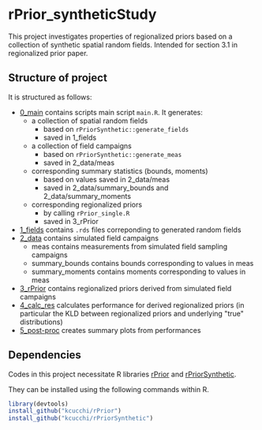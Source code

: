 # rPrior_syntheticStudy
This project investigates properties of regionalized priors based on a collection of synthetic spatial random fields.
Intended for section 3.1 in regionalized prior paper.


## Structure of project

It is structured as follows:

* [0_main](https://github.com/kcucchi/rPrior_syntheticStudy/tree/master/0_main) 
contains scripts main script `main.R`. It generates:
  * a collection of spatial random fields
    * based on `rPriorSynthetic::generate_fields`
    * saved in 1_fields
  * a collection of field campaigns
    * based on `rPriorSynthetic::generate_meas`
    * saved in 2_data/meas
  * corresponding summary statistics (bounds, moments)
    * based on values saved in 2_data/meas
    * saved in 2_data/summary_bounds and 2_data/summary_moments
  * corresponding regionalized priors
    * by calling `rPrior_single.R`
    * saved in 3_rPrior
* [1_fields](https://github.com/kcucchi/rPrior_syntheticStudy/tree/master/1_fields) 
contains `.rds` files correponding to generated random fields
* [2_data](https://github.com/kcucchi/rPrior_syntheticStudy/tree/master/2_data) 
contains simulated field campaigns
  * meas contains measurements from simulated field sampling campaigns
  * summary_bounds contains bounds corresponding to values in meas
  * summary_moments contains moments corresponding to values in meas
* [3_rPrior](https://github.com/kcucchi/rPrior_syntheticStudy/tree/master/3_rPrior) contains regionalized priors derived from simulated field campaigns
* [4_calc_res](https://github.com/kcucchi/rPrior_syntheticStudy/tree/master/4_calc_res) 
calculates performance for derived regionalized priors
(in particular the KLD between regionalized priors and underlying "true" distributions)
* [5_post-proc](https://github.com/kcucchi/rPrior_syntheticStudy/tree/master/5_post-proc)
creates summary plots from performances
  
## Dependencies

Codes in this project necessitate R libraries [rPrior](https://github.com/kcucchi/rPrior) 
and [rPriorSynthetic](https://github.com/kcucchi/rPriorSynthetic).

They can be installed using the following commands within R.

```R
library(devtools)
install_github("kcucchi/rPrior")
install_github("kcucchi/rPriorSynthetic")
```
